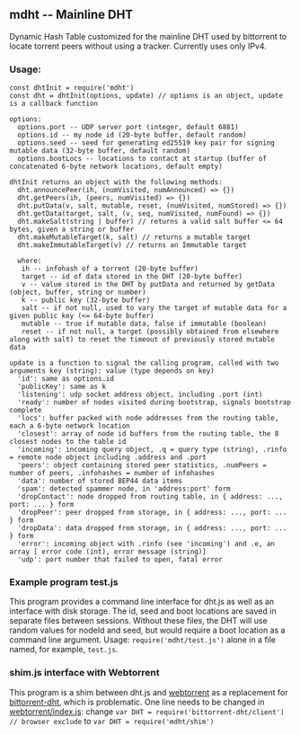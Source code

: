 ## mdht -- Mainline DHT

Dynamic Hash Table customized for the mainline DHT used by bittorrent to locate torrent peers without using a tracker. Currently uses only IPv4.

### Usage:
```
const dhtInit = require('mdht')
const dht = dhtInit(options, update) // options is an object, update is a callback function
```
```
options:
  options.port -- UDP server port (integer, default 6881)
  options.id -- my node id (20-byte buffer, default random)
  options.seed -- seed for generating ed25519 key pair for signing mutable data (32-byte buffer, default random)
  options.bootLocs -- locations to contact at startup (buffer of concatenated 6-byte network locations, default empty)
```
```
dhtInit returns an object with the following methods:
  dht.announcePeer(ih, (numVisited, numAnnounced) => {})
  dht.getPeers(ih, (peers, numVisited) => {})
  dht.putData(v, salt, mutable, reset, (numVisited, numStored) => {})
  dht.getData(target, salt, (v, seq, numVisited, numFound) => {})
  dht.makeSalt(string | buffer) // returns a valid salt buffer <= 64 bytes, given a string or buffer
  dht.makeMutableTarget(k, salt) // returns a mutable target
  dht.makeImmutableTarget(v) // returns an Immutable target
  
  where:
   ih -- infohash of a torrent (20-byte buffer)
   target -- id of data stored in the DHT (20-byte buffer)
   v -- value stored in the DHT by putData and returned by getData (object, buffer, string or number)
   k -- public key (32-byte buffer)
   salt -- if not null, used to vary the target of mutable data for a given public key (<= 64-byte buffer)
   mutable -- true if mutable data, false if immutable (boolean)
   reset -- if not null, a target (possibly obtained from elsewhere along with salt) to reset the timeout of previously stored mutable data
```
```
update is a function to signal the calling program, called with two arguments key (string): value (type depends on key)
  'id': same as options.id
  'publicKey': same as k
  'listening': udp socket address object, including .port (int)
  'ready': number of nodes visited during bootstrap, signals bootstrap complete
  'locs': buffer packed with node addresses from the routing table, each a 6-byte network location
  'closest': array of node id buffers from the routing table, the 8 closest nodes to the table id
  'incoming': incoming query object, .q = query type (string), .rinfo = remote node object including .address and .port
  'peers': object containing stored peer statistics, .numPeers = number of peers, .infohashes = number of infohashes
  'data': number of stored BEP44 data items
  'spam': detected spammer node, in 'address:port' form
  'dropContact': node dropped from routing table, in { address: ..., port: ... } form
  'dropPeer': peer dropped from storage, in { address: ..., port: ... } form
  'dropData': data dropped from storage, in { address: ..., port: ... } form
  'error': incoming object with .rinfo (see 'incoming') and .e, an array [ error code (int), error message (string)]
  'udp': port number that failed to open, fatal error
```

### Example program test.js
This program provides a command line interface for dht.js as well as an interface with disk storage. The id, seed and boot locations are saved in separate files between sessions. Without these files, the DHT will use random values for nodeId and seed, but would require a boot location as a command line argument. Usage: `require('mdht/test.js')` alone in a file named, for example, `test.js`. 

### shim.js interface with Webtorrent
This program is a shim between dht.js and [webtorrent](https://github.com/webtorrent/webtorrent) as a replacement for [bittorrent-dht](https://github.com/webtorrent/bittorrent-dht), which is problematic. One line needs to be changed in [webtorrent/index.js](https://github.com/webtorrent/webtorrent/blob/master/index.js):
change `var DHT = require('bittorrent-dht/client') // browser exclude` to `var DHT = require('mdht/shim')`
